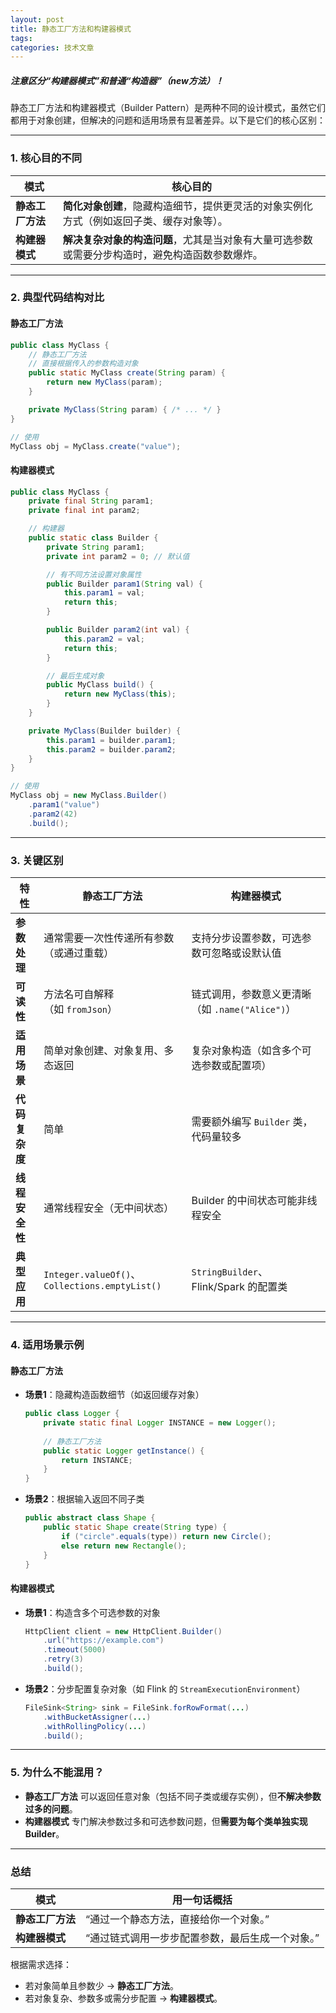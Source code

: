 ```yaml
---
layout: post
title: 静态工厂方法和构建器模式
tags: 
categories: 技术文章
---
```


##### 注意区分“构建器模式”和普通“构造器”（new方法）！

静态工厂方法和构建器模式（Builder Pattern）是两种不同的设计模式，虽然它们都用于对象创建，但解决的问题和适用场景有显著差异。以下是它们的核心区别：

---

### **1. 核心目的不同**

|**模式**|**核心目的**|
|---|---|
|**静态工厂方法**|**简化对象创建**，隐藏构造细节，提供更灵活的对象实例化方式（例如返回子类、缓存对象等）。|
|**构建器模式**|**解决复杂对象的构造问题**，尤其是当对象有大量可选参数或需要分步构造时，避免构造函数参数爆炸。|

---

### **2. 典型代码结构对比**

#### **静态工厂方法**

```java
public class MyClass {
    // 静态工厂方法
    // 直接根据传入的参数构造对象
    public static MyClass create(String param) {
        return new MyClass(param);
    }

    private MyClass(String param) { /* ... */ }
}

// 使用
MyClass obj = MyClass.create("value");
```

#### **构建器模式**

```java
public class MyClass {
    private final String param1;
    private final int param2;

    // 构建器
    public static class Builder {
        private String param1;
        private int param2 = 0; // 默认值

		// 有不同方法设置对象属性
        public Builder param1(String val) {
            this.param1 = val;
            return this;
        }

        public Builder param2(int val) {
            this.param2 = val;
            return this;
        }

		// 最后生成对象
        public MyClass build() {
            return new MyClass(this);
        }
    }

    private MyClass(Builder builder) {
        this.param1 = builder.param1;
        this.param2 = builder.param2;
    }
}

// 使用
MyClass obj = new MyClass.Builder()
    .param1("value")
    .param2(42)
    .build();
```

---

### **3. 关键区别**

| **特性**    | **静态工厂方法**                                    | **构建器模式**                        |
| --------- | --------------------------------------------- | -------------------------------- |
| **参数处理**  | 通常需要一次性传递所有参数（或通过重载）                          | 支持分步设置参数，可选参数可忽略或设默认值            |
| **可读性**   | 方法名可自解释（如 `fromJson`）                         | 链式调用，参数意义更清晰（如 `.name("Alice")`） |
| **适用场景**  | 简单对象创建、对象复用、多态返回                              | 复杂对象构造（如含多个可选参数或配置项）             |
| **代码复杂度** | 简单                                            | 需要额外编写 `Builder` 类，代码量较多         |
| **线程安全性** | 通常线程安全（无中间状态）                                 | Builder 的中间状态可能非线程安全             |
| **典型应用**  | `Integer.valueOf()`、`Collections.emptyList()` | `StringBuilder`、Flink/Spark 的配置类 |

---

### **4. 适用场景示例**

#### **静态工厂方法**

- **场景1**：隐藏构造函数细节（如返回缓存对象）
    
    ```java
    public class Logger {
        private static final Logger INSTANCE = new Logger();
        
        // 静态工厂方法
        public static Logger getInstance() {
            return INSTANCE;
        }
    }
    ```
    
- **场景2**：根据输入返回不同子类
    
    ```java
    public abstract class Shape {
        public static Shape create(String type) {
            if ("circle".equals(type)) return new Circle();
            else return new Rectangle();
        }
    }
    ```
    
#### **构建器模式**

- **场景1**：构造含多个可选参数的对象
    
    ```java
    HttpClient client = new HttpClient.Builder()
        .url("https://example.com")
        .timeout(5000)
        .retry(3)
        .build();
    ```
    
- **场景2**：分步配置复杂对象（如 Flink 的 `StreamExecutionEnvironment`）
    
    ```java
    FileSink<String> sink = FileSink.forRowFormat(...)
        .withBucketAssigner(...)
        .withRollingPolicy(...)
        .build();
    ```
    

---

### **5. 为什么不能混用？**

- **静态工厂方法** 可以返回任意对象（包括不同子类或缓存实例），但**不解决参数过多的问题**。
- **构建器模式** 专门解决参数过多和可选参数问题，但**需要为每个类单独实现 Builder**。

---

### **总结**

|**模式**|**用一句话概括**|
|---|---|
|**静态工厂方法**|“通过一个静态方法，直接给你一个对象。”|
|**构建器模式**|“通过链式调用一步步配置参数，最后生成一个对象。”|

根据需求选择：

- 若对象简单且参数少 → **静态工厂方法**。
- 若对象复杂、参数多或需分步配置 → **构建器模式**。